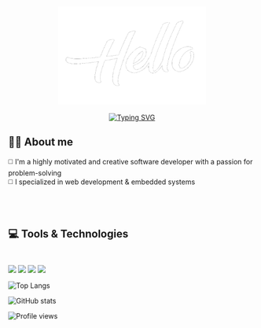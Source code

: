 <div align = center>
  <div >
    <img src="Imgs/hellooo.gif" width="300" height="200" alt="missing GIF"  />
 </div>
      
  
  <a href="https://git.io/typing-svg"><img src="https://readme-typing-svg.demolab.com?font=Segoe+Print&color=FFFFFF&duration=2500&pause=100&center=true&multiline=true&repeat=false&width=435&height=200&lines=+Hey...;I'm+Mahmoud;A Software+developer;Welcome+to+my++mind+palace" alt="Typing SVG" /></a>
  
         

</div>


## 🙋‍♂️ About me
◻️ I'm a highly motivated and creative software developer with a passion for problem-solving <br>
◻️ I specialized in web development & embedded systems <br>



<br>
<br>


## 💻 Tools & Technologies <br> <br>
  
![](https://img.shields.io/badge/Web-devolpment-informational?style=flate&logo=javascript&logoColor=f0dc4e&color=f0dc4e)
![](https://img.shields.io/badge/My%20SQL-informational?style=flate&logo=mysql&logoColor=57C7E4&color=555555)
![](https://img.shields.io/badge/flutter-Dart-informational?style=flate&logo=flutter&logoColor=027DFD&color=027DFD)
![](https://img.shields.io/badge/Arduino-informationl?style=flate&logo=arduino&logoColor=00979C&color=555555)




![Top Langs](https://github-readme-stats.vercel.app/api/top-langs/?username=MahmoudAhmed2003&theme=tokyonight)


![GitHub stats](https://github-readme-stats.vercel.app/api?username=MahmoudAhmed2003&show_icons=true&theme=tokyonight)  


![Profile views](https://gpvc.arturio.dev/MahmoudAhmed2003)  


